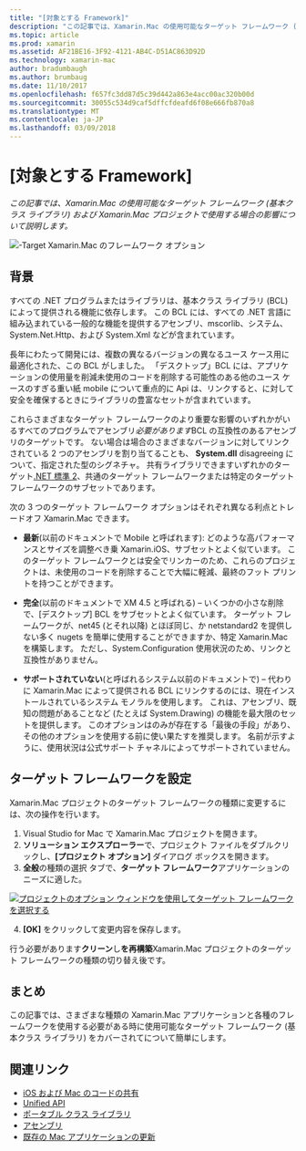 ```yaml
---
title: "[対象とする Framework]"
description: "この記事では、Xamarin.Mac の使用可能なターゲット フレームワーク (基本クラス ライブラリ) および Xamarin.Mac プロジェクトで使用する場合の影響について説明します。"
ms.topic: article
ms.prod: xamarin
ms.assetid: AF21BE16-3F92-4121-AB4C-D51AC863D92D
ms.technology: xamarin-mac
author: bradumbaugh
ms.author: brumbaug
ms.date: 11/10/2017
ms.openlocfilehash: f657fc3dd87d5c39d442a863e4acc00ac320b00d
ms.sourcegitcommit: 30055c534d9caf5dffcfdeafd6f08e666fb870a8
ms.translationtype: MT
ms.contentlocale: ja-JP
ms.lasthandoff: 03/09/2018
---
```

# <a name="target-framework"></a>[対象とする Framework]

_この記事では、Xamarin.Mac の使用可能なターゲット フレームワーク (基本クラス ライブラリ) および Xamarin.Mac プロジェクトで使用する場合の影響について説明します。_

![-Target Xamarin.Mac のフレームワーク オプション](target-framework-images/select-target.png "-target Xamarin.Mac のフレームワーク オプション")

## <a name="background"></a>背景

すべての .NET プログラムまたはライブラリは、基本クラス ライブラリ (BCL) によって提供される機能に依存します。 この BCL には、すべての .NET 言語に組み込まれている一般的な機能を提供するアセンブリ、mscorlib、システム、System.Net.Http、および System.Xml などが含まれています。

長年にわたって開発には、複数の異なるバージョンの異なるユース ケース用に最適化された、この BCL がしました。 「デスクトップ」BCL には、アプリケーションの使用量を削減未使用のコードを削除する可能性のある他のユース ケースのすぎる重い紙 mobile について重点的に Api は、リンクすると、に対して安全を確保するときにライブラリの豊富なセットが含まれています。

これらさまざまなターゲット フレームワークのより重要な影響のいずれかがいるすべてのプログラムでアセンブリ*必要があります*BCL の互換性のあるアセンブリのターゲットです。 ない場合は場合のさまざまなバージョンに対してリンクされている 2 つのアセンブリを割り当てることも、 **System.dll** disagreeing について、指定された型のシグネチャ。 共有ライブラリできますいずれかのターゲット[.NET 標準 2](https://blog.xamarin.com/share-code-net-standard-2-0/)、共通のターゲット フレームワークまたは特定のターゲット フレームワークのサブセットであります。

次の 3 つのターゲット フレームワーク オプションはそれぞれ異なる利点とトレードオフ Xamarin.Mac できます。

- **最新**(以前のドキュメントで Mobile と呼ばれます): どのような高パフォーマンスとサイズを調整べき乗 Xamarin.iOS、サブセットとよく似ています。 このターゲット フレームワークとは安全でリンカーのため、これらのプロジェクトは、未使用のコードを削除することで大幅に軽減、最終のフット プリントを持つことができます。

- **完全**(以前のドキュメントで XM 4.5 と呼ばれる) – いくつかの小さな削除で、[デスクトップ] BCL をサブセットとよく似ています。 ターゲット フレームワークが、net45 (とそれ以降) とほぼ同じ、か netstandard2 を提供しない多く nugets を簡単に使用することができますか、特定 Xamarin.Mac を構築します。 ただし、System.Configuration 使用状況のため、リンクと互換性がありません。

- **サポートされていない**(と呼ばれるシステム以前のドキュメントで) – 代わりに Xamarin.Mac によって提供される BCL にリンクするのには、現在インストールされているシステム モノラルを使用します。 これは、アセンブリ、既知の問題があることなど (たとえば System.Drawing) の機能を最大限のセットを提供します。 このオプションはのみが存在する「最後の手段」があり、その他のオプションを使用する前に使い果たすを推奨します。 名前が示すように、使用状況は公式サポート チャネルによってサポートされていません。

## <a name="setting-the-target-framework"></a>ターゲット フレームワークを設定

Xamarin.Mac プロジェクトのターゲット フレームワークの種類に変更するには、次の操作を行います。

1. Visual Studio for Mac で Xamarin.Mac プロジェクトを開きます。
2. **ソリューション エクスプローラー**で、プロジェクト ファイルをダブルクリックし、**[プロジェクト オプション]** ダイアログ ボックスを開きます。
3. **全般**の種類の選択 タブで、**ターゲット フレームワーク**アプリケーションのニーズに適した。

  [![プロジェクトのオプション ウィンドウを使用してターゲット フレームワークを選択する](target-framework-images/select-target-full.png "プロジェクトのオプションのウィンドウを使用してターゲット フレームワークを選択するには")](target-framework-images/select-target-full-large.png#lightbox)

4. **[OK]** をクリックして変更内容を保存します。

行う必要があります**クリーン**し**を再構築**Xamarin.Mac プロジェクトのターゲット フレームワークの種類の切り替え後です。

## <a name="summary"></a>まとめ

この記事では、さまざまな種類の Xamarin.Mac アプリケーションと各種のフレームワークを使用する必要がある時に使用可能なターゲット フレームワーク (基本クラス ライブラリ) をカバーされてについて簡単にします。


## <a name="related-links"></a>関連リンク

- [iOS および Mac のコードの共有](~/cross-platform/macios/index.md)
- [Unified API](~/cross-platform/macios/unified/index.md)
- [ポータブル クラス ライブラリ](~/cross-platform/app-fundamentals/pcl.md)
- [アセンブリ](~/cross-platform/internals/available-assemblies.md)
- [既存の Mac アプリケーションの更新](~/cross-platform/macios/unified/updating-mac-apps.md)
